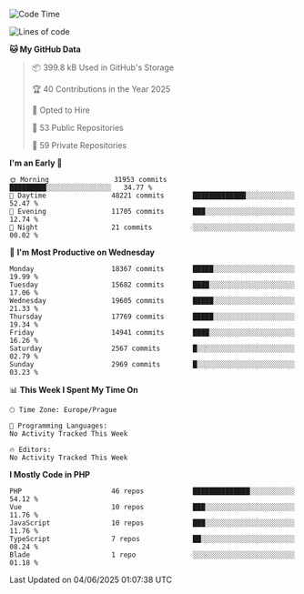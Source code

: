 <!--START_SECTION:waka-->
![Code Time](http://img.shields.io/badge/Code%20Time-1%2C584%20hrs%203%20mins-blue)

![Lines of code](https://img.shields.io/badge/From%20Hello%20World%20I%27ve%20Written-27.0%20million%20lines%20of%20code-blue)

**🐱 My GitHub Data** 

> 📦 399.8 kB Used in GitHub's Storage 
 > 
> 🏆 40 Contributions in the Year 2025
 > 
> 💼 Opted to Hire
 > 
> 📜 53 Public Repositories 
 > 
> 🔑 59 Private Repositories 
 > 
**I'm an Early 🐤** 

```text
🌞 Morning                31953 commits       █████████░░░░░░░░░░░░░░░░   34.77 % 
🌆 Daytime                48221 commits       █████████████░░░░░░░░░░░░   52.47 % 
🌃 Evening                11705 commits       ███░░░░░░░░░░░░░░░░░░░░░░   12.74 % 
🌙 Night                  21 commits          ░░░░░░░░░░░░░░░░░░░░░░░░░   00.02 % 
```
📅 **I'm Most Productive on Wednesday** 

```text
Monday                   18367 commits       █████░░░░░░░░░░░░░░░░░░░░   19.99 % 
Tuesday                  15682 commits       ████░░░░░░░░░░░░░░░░░░░░░   17.06 % 
Wednesday                19605 commits       █████░░░░░░░░░░░░░░░░░░░░   21.33 % 
Thursday                 17769 commits       █████░░░░░░░░░░░░░░░░░░░░   19.34 % 
Friday                   14941 commits       ████░░░░░░░░░░░░░░░░░░░░░   16.26 % 
Saturday                 2567 commits        █░░░░░░░░░░░░░░░░░░░░░░░░   02.79 % 
Sunday                   2969 commits        █░░░░░░░░░░░░░░░░░░░░░░░░   03.23 % 
```


📊 **This Week I Spent My Time On** 

```text
🕑︎ Time Zone: Europe/Prague

💬 Programming Languages: 
No Activity Tracked This Week

🔥 Editors: 
No Activity Tracked This Week
```

**I Mostly Code in PHP** 

```text
PHP                      46 repos            ██████████████░░░░░░░░░░░   54.12 % 
Vue                      10 repos            ███░░░░░░░░░░░░░░░░░░░░░░   11.76 % 
JavaScript               10 repos            ███░░░░░░░░░░░░░░░░░░░░░░   11.76 % 
TypeScript               7 repos             ██░░░░░░░░░░░░░░░░░░░░░░░   08.24 % 
Blade                    1 repo              ░░░░░░░░░░░░░░░░░░░░░░░░░   01.18 % 
```




 Last Updated on 04/06/2025 01:07:38 UTC
<!--END_SECTION:waka-->
<!--
**AlexKratky/AlexKratky** is a ✨ _special_ ✨ repository because its `README.md` (this file) appears on your GitHub profile.

Here are some ideas to get you started:

- 🔭 I’m currently working on ...
- 🌱 I’m currently learning ...
- 👯 I’m looking to collaborate on ...
- 🤔 I’m looking for help with ...
- 💬 Ask me about ...
- 📫 How to reach me: ...
- 😄 Pronouns: ...
- ⚡ Fun fact: ...
-->
